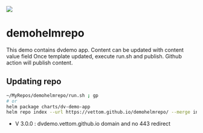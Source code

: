 [<img src="https://vettom-images.s3.eu-west-1.amazonaws.com/logo/vettom-banner.jpg">](https://vettom.pages.dev/) 

# demohelmrepo
This demo contains dvdemo app. Content can be updated with content value field
Once template updated, execute run.sh and publish. Github action will publish content.

## Updating repo
```bash
~/MyRepos/demohelmrepo/run.sh ; gp 
# or
helm package charts/dv-demo-app
helm repo index --url https://vettom.github.io/demohelmrepo/ --merge index.yaml .

```

- V 3.0.0  : dvdemo.vettom.github.io domain and no 443 redirect
